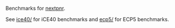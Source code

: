Benchmarks for [nextpnr](https://github.com/YosysHQ/nextpnr).

See [ice40/](ice40/) for iCE40 benchmarks and [ecp5/](ecp5/) for ECP5 benchmarks.
